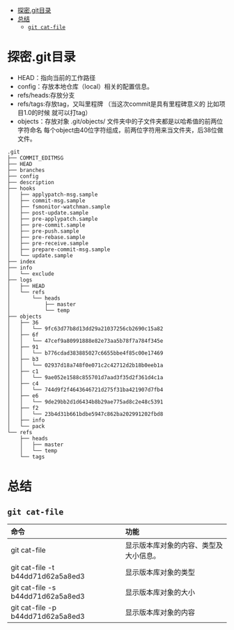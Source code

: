 <!-- TOC depthFrom:1 depthTo:6 withLinks:1 updateOnSave:1 orderedList:0 -->

- [探密.git目录](#探密git目录)
- [总结](#总结)
	- [`git cat-file`](#git-cat-file)

<!-- /TOC -->
# 探密.git目录

* HEAD：指向当前的工作路径
* config：存放本地仓库（local）相关的配置信息。
* refs/heads:存放分支
* refs/tags:存放tag，又叫里程牌 （当这次commit是具有里程碑意义的 比如项目1.0的时候 就可以打tag）
* objects：存放对象 .git/objects/ 文件夹中的子文件夹都是以哈希值的前两位字符命名 每个object由40位字符组成，前两位字符用来当文件夹，后38位做文件。

```shell
.git
├── COMMIT_EDITMSG
├── HEAD
├── branches
├── config
├── description
├── hooks
│   ├── applypatch-msg.sample
│   ├── commit-msg.sample
│   ├── fsmonitor-watchman.sample
│   ├── post-update.sample
│   ├── pre-applypatch.sample
│   ├── pre-commit.sample
│   ├── pre-push.sample
│   ├── pre-rebase.sample
│   ├── pre-receive.sample
│   ├── prepare-commit-msg.sample
│   └── update.sample
├── index
├── info
│   └── exclude
├── logs
│   ├── HEAD
│   └── refs
│       └── heads
│           ├── master
│           └── temp
├── objects
│   ├── 36
│   │   └── 9fc63d77b8d13dd29a21037256cb2690c15a82
│   ├── 6f
│   │   └── 47cef9a80991888e82e73aa5b78f7a784f345e
│   ├── 91
│   │   └── b776cdad383885027c6655bbe4f85c00e17469
│   ├── b3
│   │   └── 02937d18a748f0e071c2c42712d2b18b0eeb1a
│   ├── c1
│   │   └── 9ae052e1588c855701d7aad3f35d2f361d4c1a
│   ├── c4
│   │   └── 744d9f2f4643646721d275f31ba421907d7fb4
│   ├── e6
│   │   └── 9de29bb2d1d6434b8b29ae775ad8c2e48c5391
│   ├── f2
│   │   └── 23b4d31b661bdbe5947c862ba202991202fbd8
│   ├── info
│   └── pack
└── refs
    ├── heads
    │   ├── master
    │   └── temp
    └── tags

```
# 总结

## `git cat-file`

|命令|功能|
|:--|:--|
|git cat-file |显示版本库对象的内容、类型及大小信息。|
|git cat-file -t b44dd71d62a5a8ed3 |显示版本库对象的类型|
|git cat-file -s b44dd71d62a5a8ed3 |显示版本库对象的大小|
|git cat-file -p b44dd71d62a5a8ed3 |显示版本库对象的内容|
